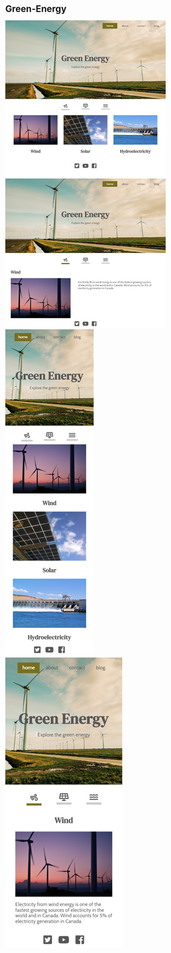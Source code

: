 # Green-Energy
![](design/landing-mockup-desktop.png)
![](design/detail-mockup-desktop.png)
![](design/landing-mockup-mobile.png)
![](design/detail-mockup-mobile.png)
